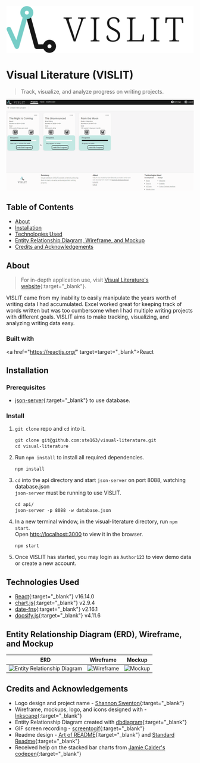 ![VISLIT Logo](/readme-assets/readme_logo-title.svg)
# Visual Literature (VISLIT)
>Track, visualize, and analyze progress on writing projects. 

![VISLIT Overview GIF](/readme-assets/readme_overview.gif)

## Table of Contents
- [About](#About)
- [Installation](#Installation)
- [Technologies Used](#Technologies-Used)
- [Entity Relationship Diagram, Wireframe, and Mockup](#Entity-Relationship-Diagram-ERD-Wireframe-and-Mockup)
- [Credits and Acknowledgements](#Credits-and-Acknowledgements)

## About
>For in-depth application use, visit [Visual Literature's website](https://ste163.github.io/visual-literature/){:target="_blank"}.

VISLIT came from my inability to easily manipulate the years worth of writing data I had accumulated. Excel worked great for keeping track of words written but was too cumbersome when I had multiple writing projects with different goals. VISLIT aims to make tracking, visualizing, and analyzing writing data easy.

### Built with
<a href="https://reactjs.org/" target=target="_blank">React</a>

## Installation

### Prerequisites
- [json-server](https://github.com/typicode/json-server){:target="_blank"} to use database.

### Install
1. ```git clone``` repo and ```cd``` into it.
    ```
    git clone git@github.com:ste163/visual-literature.git
    cd visual-literature
    ```

2. Run ```npm install``` to install all required dependencies.
    ```
    npm install
    ```

3. ```cd``` into the api directory and start ```json-server``` on port 8088, watching database.json<br>
```json-server``` must be running to use VISLIT.
    ```
    cd api/
    json-server -p 8088 -w database.json
    ```

4. In a new terminal window, in the visual-literature directory, run ```npm start```.<br>
Open [http://localhost:3000](http://localhost:3000) to view it in the browser.
    ```
    npm start
    ```


5. Once VISLIT has started, you may login as ```Author123``` to view demo data or create a new account.


## Technologies Used
- [React](https://reactjs.org/){:target="_blank"} v16.14.0 <br>
- [chart.js](https://www.chartjs.org/){:target="_blank"} v2.9.4 <br>
- [date-fns](https://date-fns.org/){:target="_blank"} v2.16.1 <br>
- [docsify.js](https://docsify.js.org/){:target="_blank"} v4.11.6 <br>


## Entity Relationship Diagram (ERD), Wireframe, and Mockup
|ERD |Wireframe |Mockup |
| ------ | ------ | ------ |
| ![Entity Relationship Diagram](/readme-assets/readme_ERD.png) | ![Wireframe](/readme-assets/readme_wireframe.png) | ![Mockup](/readme-assets/readme_mockup.png)

## Credits and Acknowledgements
- Logo design and project name - [Shannon Swenton](https://www.etsy.com/uk/shop/theshanconnection){:target="_blank"} <br>
- Wireframe, mockups, logo, and icons designed with - [Inkscape](https://inkscape.org/){:target="_blank"} <br>
- Entity Relationship Diagram created with [dbdiagram](https://dbdiagram.io/){:target="_blank"} <br>
- GIF screen recording - [screentogif](https://www.screentogif.com/){:target="_blank"} <br>
- Readme design - [Art of README](https://github.com/noffle/art-of-readme#readme){:target="_blank"} and [Standard Readme](https://github.com/RichardLitt/standard-readme){:target="_blank"} <br>
- Received help on the stacked bar charts from [Jamie Calder's codepen](https://codepen.io/jamiecalder/pen/NrROeB?editors=0010){:target="_blank"} <br>